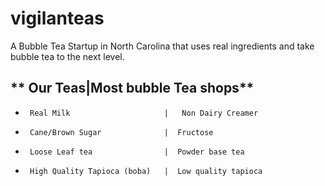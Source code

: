 # vigilanteas
A Bubble Tea Startup in North Carolina that uses real ingredients and take bubble tea to the next level.

## ** Our Teas|Most bubble Tea shops**
-      Real Milk                     |   Non Dairy Creamer
-      Cane/Brown Sugar              |  Fructose
-      Loose Leaf tea                |  Powder base tea
-      High Quality Tapioca (boba)   |  Low quality tapioca

